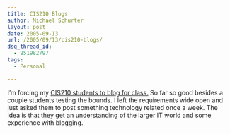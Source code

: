 ```yaml
---
title: CIS210 Blogs
author: Michael Schurter
layout: post
date: 2005-09-13
url: /2005/09/13/cis210-blogs/
dsq_thread_id:
  - 951982797
tags:
  - Personal

---
```

I&#8217;m forcing my [CIS210 students to blog for class.][1] So far so good besides a couple students testing the bounds. I left the requirements wide open and just asked them to post something technology related once a week. The idea is that they get an understanding of the larger IT world and some experience with blogging.

 [1]: http://cis.ist.greenville.edu/